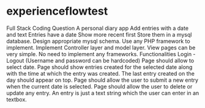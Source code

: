 # experienceflowtest
Full Stack Coding Question
A personal diary app
Add entries with a date and text
Entries have a date
Show more recent first
Store them in a mysql database. Design appropriate mysql schema.
Use any PHP framework to implement.
Implement Controller layer and model layer.
View pages can be very simple. No need to implement any frameworks.
Functionalities
Login - Logout (Username and password can be hardcoded)
Page should allow to select date.
Page should show entries created for the selected date along with the time at which the entry was created. The last entry created on the
day should appear on top.
Page should allow the user to submit a new entry when the current date is selected.
Page should allow the user to delete or update any entry.
An entry is just a text string which the user can enter in an textbox.
